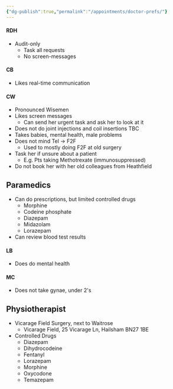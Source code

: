 ```yaml
---
{"dg-publish":true,"permalink":"/appointments/doctor-prefs/"}
---
```


#### RDH
* Audit-only
	* Task all requests
	* No screen-messages
#### CB
* Likes real-time communication
#### CW
- Pronounced Wisemen
- Likes screen messages
	- Can send her urgent task and ask her to look at it
- Does not do joint injections and coil insertions TBC
- Takes babies, mental health, male problems
- Does not mind Tel -> F2F
	- Used to mostly doing F2F at old surgery
- Task her if unsure about a patient
	- E.g. Pts taking Methotrexate (immunosuppressed)
- Do not book her with her old colleagues from Heathfield
## Paramedics
* Can do prescriptions, but limited controlled drugs
	* Morphine
	* Codeine phosphate
	* Diazepam
	* Midazolam
	* Lorazepam
* Can review blood test results
#### LB
* Does do mental health
#### MC
* Does not take gynae, under 2's
## Physiotherapist
* Vicarage Field Surgery, next to Waitrose
	* Vicarage Field, 25 Vicarage Ln, Hailsham BN27 1BE
* Controlled Drugs
	* Diazepam
	* Dihydrocodeine
	* Fentanyl
	* Lorazepam
	* Morphine
	* Oxycodone
	* Temazepam
